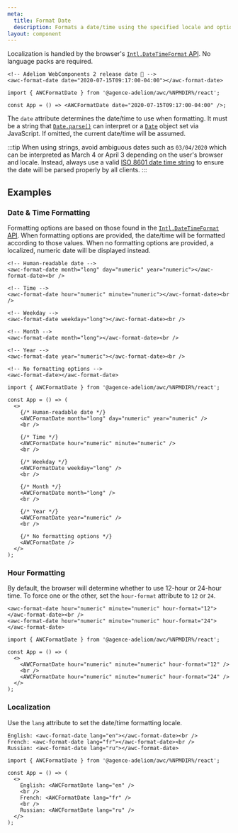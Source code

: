 ```yaml
---
meta:
  title: Format Date
  description: Formats a date/time using the specified locale and options.
layout: component
---
```


Localization is handled by the browser's [`Intl.DateTimeFormat` API](https://developer.mozilla.org/en-US/docs/Web/JavaScript/Reference/Global_Objects/Intl/DateTimeFormat). No language packs are required.

```html:preview
<!-- Adeliom WebComponents 2 release date 🎉 -->
<awc-format-date date="2020-07-15T09:17:00-04:00"></awc-format-date>
```

```jsx:react
import { AWCFormatDate } from '@agence-adeliom/awc/%NPMDIR%/react';

const App = () => <AWCFormatDate date="2020-07-15T09:17:00-04:00" />;
```

The `date` attribute determines the date/time to use when formatting. It must be a string that [`Date.parse()`](https://developer.mozilla.org/en-US/docs/Web/JavaScript/Reference/Global_Objects/Date/parse) can interpret or a [`Date`](https://developer.mozilla.org/en-US/docs/Web/JavaScript/Reference/Global_Objects/Date) object set via JavaScript. If omitted, the current date/time will be assumed.

:::tip
When using strings, avoid ambiguous dates such as `03/04/2020` which can be interpreted as March 4 or April 3 depending on the user's browser and locale. Instead, always use a valid [ISO 8601 date time string](https://developer.mozilla.org/en-US/docs/Web/JavaScript/Reference/Global_Objects/Date/parse#Date_Time_String_Format) to ensure the date will be parsed properly by all clients.
:::

## Examples

### Date & Time Formatting

Formatting options are based on those found in the [`Intl.DateTimeFormat` API](https://developer.mozilla.org/en-US/docs/Web/JavaScript/Reference/Global_Objects/Intl/DateTimeFormat). When formatting options are provided, the date/time will be formatted according to those values. When no formatting options are provided, a localized, numeric date will be displayed instead.

```html:preview
<!-- Human-readable date -->
<awc-format-date month="long" day="numeric" year="numeric"></awc-format-date><br />

<!-- Time -->
<awc-format-date hour="numeric" minute="numeric"></awc-format-date><br />

<!-- Weekday -->
<awc-format-date weekday="long"></awc-format-date><br />

<!-- Month -->
<awc-format-date month="long"></awc-format-date><br />

<!-- Year -->
<awc-format-date year="numeric"></awc-format-date><br />

<!-- No formatting options -->
<awc-format-date></awc-format-date>
```

```jsx:react
import { AWCFormatDate } from '@agence-adeliom/awc/%NPMDIR%/react';

const App = () => (
  <>
    {/* Human-readable date */}
    <AWCFormatDate month="long" day="numeric" year="numeric" />
    <br />

    {/* Time */}
    <AWCFormatDate hour="numeric" minute="numeric" />
    <br />

    {/* Weekday */}
    <AWCFormatDate weekday="long" />
    <br />

    {/* Month */}
    <AWCFormatDate month="long" />
    <br />

    {/* Year */}
    <AWCFormatDate year="numeric" />
    <br />

    {/* No formatting options */}
    <AWCFormatDate />
  </>
);
```

### Hour Formatting

By default, the browser will determine whether to use 12-hour or 24-hour time. To force one or the other, set the `hour-format` attribute to `12` or `24`.

```html:preview
<awc-format-date hour="numeric" minute="numeric" hour-format="12"></awc-format-date><br />
<awc-format-date hour="numeric" minute="numeric" hour-format="24"></awc-format-date>
```

```jsx:react
import { AWCFormatDate } from '@agence-adeliom/awc/%NPMDIR%/react';

const App = () => (
  <>
    <AWCFormatDate hour="numeric" minute="numeric" hour-format="12" />
    <br />
    <AWCFormatDate hour="numeric" minute="numeric" hour-format="24" />
  </>
);
```

### Localization

Use the `lang` attribute to set the date/time formatting locale.

```html:preview
English: <awc-format-date lang="en"></awc-format-date><br />
French: <awc-format-date lang="fr"></awc-format-date><br />
Russian: <awc-format-date lang="ru"></awc-format-date>
```

```jsx:react
import { AWCFormatDate } from '@agence-adeliom/awc/%NPMDIR%/react';

const App = () => (
  <>
    English: <AWCFormatDate lang="en" />
    <br />
    French: <AWCFormatDate lang="fr" />
    <br />
    Russian: <AWCFormatDate lang="ru" />
  </>
);
```
